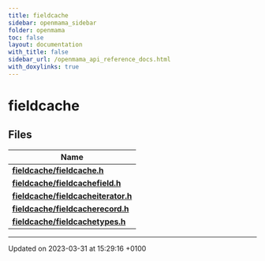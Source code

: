 ```yaml
---
title: fieldcache
sidebar: openmama_sidebar
folder: openmama
toc: false
layout: documentation
with_title: false
sidebar_url: /openmama_api_reference_docs.html
with_doxylinks: true
---
```


# fieldcache



## Files

| Name           |
| -------------- |
| **[fieldcache/fieldcache.h](fieldcache_8h.html#file-fieldcache.h)**  |
| **[fieldcache/fieldcachefield.h](fieldcachefield_8h.html#file-fieldcachefield.h)**  |
| **[fieldcache/fieldcacheiterator.h](fieldcacheiterator_8h.html#file-fieldcacheiterator.h)**  |
| **[fieldcache/fieldcacherecord.h](fieldcacherecord_8h.html#file-fieldcacherecord.h)**  |
| **[fieldcache/fieldcachetypes.h](fieldcachetypes_8h.html#file-fieldcachetypes.h)**  |






-------------------------------

Updated on 2023-03-31 at 15:29:16 +0100
